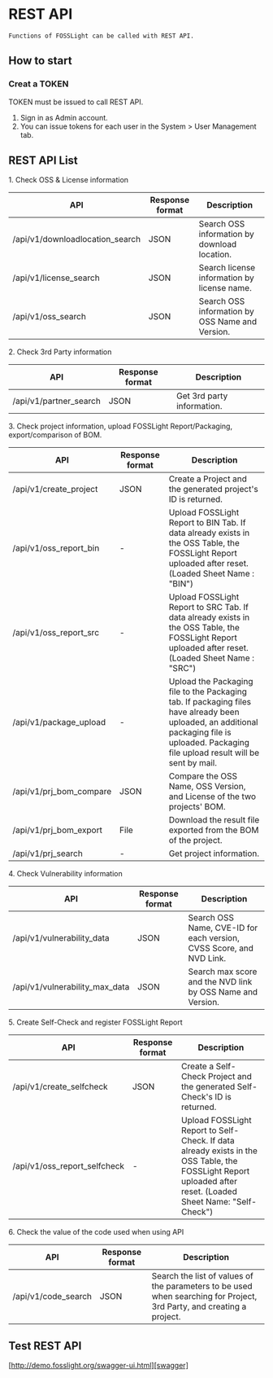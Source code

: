 # REST API
```note
Functions of FOSSLight can be called with REST API.
```

## How to start
### Creat a TOKEN
TOKEN must be issued to call REST API.
1. Sign in as Admin account.
2. You can issue tokens for each user in the System > User Management tab.

## REST API List

1\. Check OSS & License information

| API  | Response format | Description |
| ------------- | ------------- | ------------- |
|/api/v1/downloadlocation_search |	JSON|	Search OSS information by download location.|
|/api/v1/license_search|	JSON|	Search license information by license name.|
|/api/v1/oss_search	|JSON|	Search OSS information by OSS Name and Version.|

2\. Check 3rd Party information

| API  | Response format | Description |
| ------------- | ------------- | ------------- |
|/api/v1/partner_search|	JSON	|Get 3rd party information. |

3\. Check project information, upload FOSSLight Report/Packaging, export/comparison of BOM.

| API  | Response format | Description |
| ------------- | ------------- | ------------- |
|/api/v1/create_project|	JSON|Create a Project and the generated project's ID is returned.|
|/api/v1/oss_report_bin	|-	|Upload FOSSLight Report to BIN Tab. If data already exists in the OSS Table, the FOSSLight Report uploaded after reset. (Loaded Sheet Name : "BIN")|
|/api/v1/oss_report_src|	-	|Upload FOSSLight Report to SRC Tab. If data already exists in the OSS Table, the FOSSLight Report uploaded after reset. (Loaded Sheet Name : "SRC")|
|/api/v1/package_upload|-	|Upload the Packaging file to the Packaging tab. If packaging files have already been uploaded, an additional packaging file is uploaded. Packaging file upload result will be sent by mail.|
|/api/v1/prj_bom_compare|	JSON	|Compare the OSS Name, OSS Version, and License of the two projects' BOM.
|/api/v1/prj_bom_export	|File	|Download the result file exported from the BOM of the project.
|/api/v1/prj_search	|-|Get project information.|

4\. Check Vulnerability information

| API  | Response format | Description |
| ------------- | ------------- | ------------- |
|/api/v1/vulnerability_data|	JSON|	Search OSS Name, CVE-ID for each version, CVSS Score, and NVD Link. |
|/api/v1/vulnerability_max_data	|JSON	|Search max score and the NVD link by OSS Name and Version.|

5\. Create Self-Check and register FOSSLight Report

| API  | Response format | Description |
| ------------- | ------------- | ------------- |
|/api/v1/create_selfcheck|	JSON	|Create a Self-Check Project and the generated Self-Check's ID is returned.|
|/api/v1/oss_report_selfcheck|	-	|Upload FOSSLight Report to Self-Check. If data already exists in the OSS Table, the FOSSLight Report uploaded after reset. (Loaded Sheet Name: "Self-Check")|

6\. Check the value of the code used when using API

| API  | Response format | Description |
| ------------- | ------------- | ------------- |
|/api/v1/code_search|	JSON	|Search the list of values of the parameters to be used when searching for Project, 3rd Party, and creating a project. |

## Test REST API

[http://demo.fosslight.org/swagger-ui.html][swagger] 

[swagger]: http://demo.fosslight.org/swagger-ui.html
